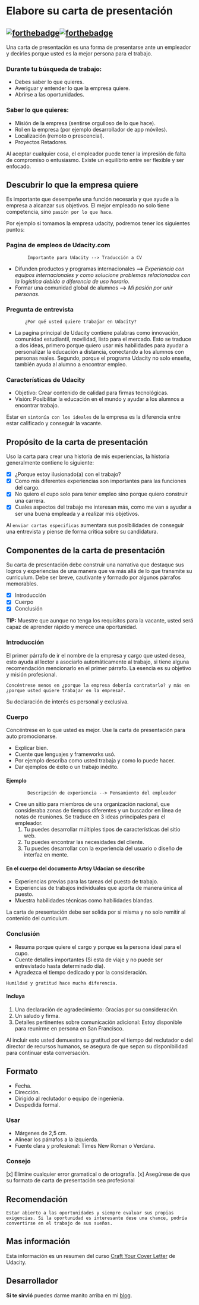 # Elabore su carta de presentación
[![forthebadge](https://forthebadge.com/images/badges/built-by-developers.svg)](https://forthebadge.com)[![forthebadge](https://forthebadge.com/images/badges/thats-how-they-get-you.svg)](https://forthebadge.com)
-----
Una carta de presentación es una forma de presentarse ante un empleador y decirles porque usted es la mejor persona para el trabajo.

### Durante tu búsqueda de trabajo:
 - Debes saber lo que quieres.
 - Averiguar y entender lo que la empresa quiere.
 - Abrirse a las oportunidades.

### Saber lo que quieres:
 - Misión de la empresa (sentirse orgulloso de lo que hace).
 - Rol en la empresa (por ejemplo desarrollador de app móviles).
 - Localización (remoto o prescencial).
 - Proyectos Retadores.

Al aceptar cualquier cosa, el empleador puede tener la impresión de falta de compromiso o entusiasmo. Existe un equilibrio entre ser flexible y ser enfocado.

## Descubrir lo que la empresa quiere
Es importante que desempeñe una función necesaria y que ayude a la empresa a alcanzar sus objetivos. El mejor empleado no solo tiene competencia, sino `pasión por lo que hace`.

Por ejemplo si tomamos la empresa udacity, podremos tener los siguientes puntos:

### Pagina de empleos de Udacity.com
            Importante para Udacity --> Traducción a CV
 - Difunden productos y programas internacionales **-->** *Experiencia con equipos internacionales y como solucione problemas relacionados con la logística debido a diferencia de uso horario*.
 - Formar una comunidad global de alumnos **-->** *Mi pasión por unir personas*.

### Pregunta de entrevista 
           ¿Por qué usted quiere trabajar en Udacity? 
 - La pagina principal de Udacity contiene palabras como innovación, comunidad estudiantil, movilidad, listo para el mercado. Esto se traduce a dos ideas, primero porque quiero usar mis habilidades para ayudar a personalizar la educación a distancia, conectando a los alumnos con personas reales. Segundo, porque el programa Udacity no solo enseña, también ayuda al alumno a encontrar empleo.

### Características de Udacity
 - Objetivo: Crear contenido de calidad para firmas tecnológicas.
 - Visión: Posibilitar la educación en el mundo y ayudar a los alumnos a encontrar trabajo.

Estar en `sintonía con los ideales` de la empresa es la diferencia entre estar calificado y conseguir la vacante.

## Propósito de la carta de presentación
Uso la carta para crear una historia de mis experiencias, la historia generalmente contiene lo siguiente:

 - [x]  ¿Porque estoy ilusionado(a) con el trabajo?
 - [x] Como mis diferentes experiencias son importantes para las funciones del cargo.
 - [x]  No quiero el cupo solo para tener empleo sino porque quiero construir una carrera.
 - [x]  Cuales aspectos del trabajo me interesan más, como me van a ayudar a ser una buena empleada y a realizar mis objetivos.

Al `enviar cartas especificas` aumentara sus posibilidades de conseguir una entrevista y piense de forma critica sobre su candidatura.

## Componentes de la carta de presentación
Su carta de presentación debe construir una narrativa que destaque sus logros y experiencias de una manera que va más allá de lo que transmite su curriculum.
Debe ser breve, cautivante y formado por algunos párrafos memorables.

 - [x] Introducción
 - [x] Cuerpo
 - [x] Conclusión
 
**TIP:** Muestre que aunque no tenga los requisitos para la vacante, usted será capaz de aprender rápido y merece una oportunidad.

### Introducción
El primer párrafo de ir el nombre de la empresa y cargo que usted desea, esto ayuda al lector a asociarlo automáticamente al trabajo, si tiene alguna recomendación mencionarlo en el primer párrafo. La esencia es su objetivo y misión profesional.

`Concéntrese menos en ¿porque la empresa debería contratarlo? y más en ¿porque usted quiere trabajar en la empresa?.`

Su declaración de interés es personal y exclusiva.

### Cuerpo
Concéntrese en lo que usted es mejor. Use la carta de presentación para auto promocionarse.
- Explicar bien. 
- Cuente que lenguajes y frameworks usó. 
- Por ejemplo describa como usted trabaja y como lo puede hacer.
- Dar ejemplos de éxito o un trabajo inédito.

#### Ejemplo 
            Descripción de experiencia --> Pensamiento del empleador
 - Cree un sitio para miembros de una organización nacional, que consideraba zonas de tiempos diferentes y un buscador en línea de notas de reuniones. Se traduce en 3 ideas principales para el empleador. 
    1. Tu puedes desarrollar múltiples tipos de características del sitio web.
    2. Tu puedes encontrar las necesidades del cliente.
    3. Tu puedes desarrollar con la experiencia del usuario o diseño de interfaz en mente.

#### En el cuerpo del documento Artsy Udacian se describe 
- Experiencias previas para las tareas del puesto de trabajo.
- Experiencias de trabajos individuales que aporta de manera única al puesto.
- Muestra habilidades técnicas como habilidades blandas.

La carta de presentación debe ser solida por si misma y no solo remitir al contenido del curriculum.

### Conclusión
- Resuma porque quiere el cargo y porque es la persona ideal para el cupo.
- Cuente detalles importantes (Si esta de viaje y no puede ser entrevistado hasta determinado día).
- Agradezca el tiempo dedicado y por la consideración.

`Humildad y gratitud hace mucha diferencia.`

#### Incluya
1. Una declaración de agradecimiento: Gracias por su consideración.
2. Un saludo y firma.
3. Detalles pertinentes sobre comunicación adicional: Estoy disponible para reunirme en persona en San Francisco.

Al incluir esto usted demuestra su gratitud por el tiempo del reclutador o del director de recursos humanos, se asegura de que sepan su disponibilidad para continuar esta conversación.

## Formato
- Fecha.
- Dirección.
- Dirigido al reclutador o equipo de ingeniería.
- Despedida formal.
### Usar
- Márgenes de 2,5 cm.
- Alinear los párrafos a la izquierda.
- Fuente clara y profesional: Times New Roman o Verdana.

### Consejo
[x] Elimine cualquier error gramatical o de ortografía.
[x] Asegúrese de que su formato de carta de presentación sea profesional 

## Recomendación
`Estar abierto a las oportunidades y siempre evaluar sus propias exigencias. Si la oportunidad es interesante dese una chance, podría convertirse en el trabajo de sus sueños.`

## Mas información
Esta información es un resumen del curso [Craft Your Cover Letter](https://www.udacity.com/course/craft-your-cover-letter--ud244) de Udacity.

## Desarrollador
**Si te sirvió** puedes darme manito arriba en mi [blog](https://www.facebook.com/fahedhermoza/).